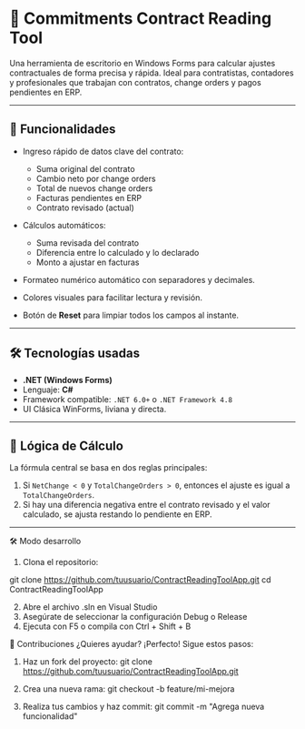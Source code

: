 # 🧾 Commitments Contract Reading Tool

Una herramienta de escritorio en Windows Forms para calcular ajustes contractuales de forma precisa y rápida. Ideal para contratistas, contadores y profesionales que trabajan con contratos, change orders y pagos pendientes en ERP.

---

## 🚀 Funcionalidades

- Ingreso rápido de datos clave del contrato:
  - Suma original del contrato
  - Cambio neto por change orders
  - Total de nuevos change orders
  - Facturas pendientes en ERP
  - Contrato revisado (actual)

- Cálculos automáticos:
  - Suma revisada del contrato
  - Diferencia entre lo calculado y lo declarado
  - Monto a ajustar en facturas

- Formateo numérico automático con separadores y decimales.
- Colores visuales para facilitar lectura y revisión.
- Botón de **Reset** para limpiar todos los campos al instante.

---

## 🛠 Tecnologías usadas

- **.NET (Windows Forms)**
- Lenguaje: **C#**
- Framework compatible: `.NET 6.0+` o `.NET Framework 4.8`
- UI Clásica WinForms, liviana y directa.

---

## 🧪 Lógica de Cálculo

La fórmula central se basa en dos reglas principales:

1. Si `NetChange < 0` y `TotalChangeOrders > 0`, entonces el ajuste es igual a `TotalChangeOrders`.
2. Si hay una diferencia negativa entre el contrato revisado y el valor calculado, se ajusta restando lo pendiente en ERP.

---

🛠️ Modo desarrollo

1. Clona el repositorio:

git clone https://github.com/tuusuario/ContractReadingToolApp.git
cd ContractReadingToolApp

2. Abre el archivo .sln en Visual Studio
3. Asegúrate de seleccionar la configuración Debug o Release
4. Ejecuta con F5 o compila con Ctrl + Shift + B

🤝 Contribuciones
¿Quieres ayudar? ¡Perfecto! Sigue estos pasos:

1. Haz un fork del proyecto:
git clone https://github.com/tuusuario/ContractReadingToolApp.git

2. Crea una nueva rama:
git checkout -b feature/mi-mejora

3. Realiza tus cambios y haz commit:
git commit -m "Agrega nueva funcionalidad"
